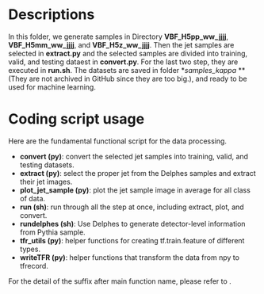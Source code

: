 # Descriptions
In this folder, we generate samples in Directory **VBF_H5pp_ww_jjjj**, **VBF_H5mm_ww_jjjj**, and **VBF_H5z_ww_jjjj**. Then the jet samples are selected in **extract.py** and the selected samples are divided into training, valid, and testing dataest in **convert.py**. For the last two step, they are executed in **run.sh**. The datasets are saved in folder **samples_kappa* ** (They are not archived in GitHub since they are too big.), and ready to be used for machine learning.

# Coding script usage
Here are the fundamental functional script for the data processing. 
* **convert (py)**: convert the selected jet samples into training, valid, and testing datasets.
* **extract (py)**: select the proper jet from the Delphes samples and extract their jet images.
* **plot_jet_sample (py)**: plot the jet sample image in average for all class of data.
* **run (sh)**: run through all the step at once, including extract, plot, and convert.
* **rundelphes (sh)**: Use Delphes to generate detector-level information from Pythia sample.
* **tfr_utils (py)**: helper functions for creating tf.train.feature of different types. 
* **writeTFR (py)**: helper functions that transform the data from npy to tfrecord.


For the detail of the suffix after main function name, please refer to .